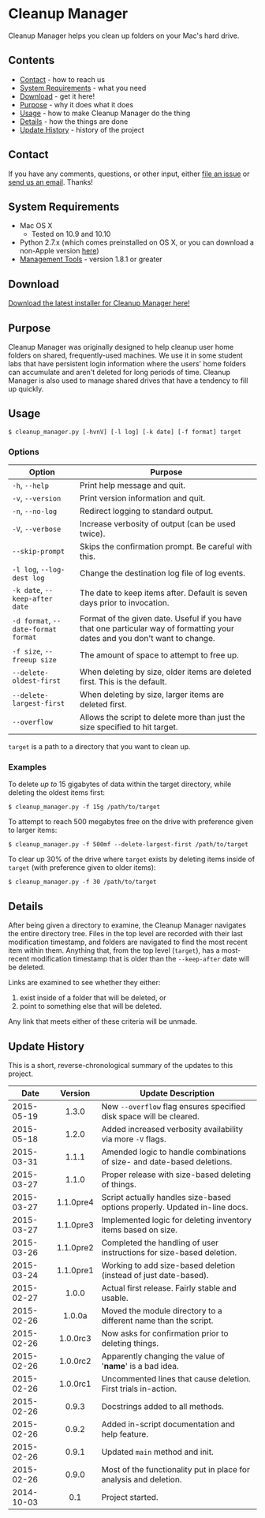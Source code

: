 Cleanup Manager
===============

Cleanup Manager helps you clean up folders on your Mac's hard drive.

## Contents

* [Contact](#contact) - how to reach us
* [System Requirements](#system-requirements) - what you need
* [Download](#download) - get it here!
* [Purpose](#purpose) - why it does what it does
* [Usage](#usage) - how to make Cleanup Manager do the thing
* [Details](#details) - how the things are done
* [Update History](#update-history) - history of the project

## Contact

If you have any comments, questions, or other input, either [file an issue](../../issues) or [send us an email](mailto:mlib-its-mac-github@lists.utah.edu). Thanks!

## System Requirements

* Mac OS X
  * Tested on 10.9 and 10.10
* Python 2.7.x (which comes preinstalled on OS X, or you can download a non-Apple version [here](https://www.python.org/download/))
* [Management Tools](https://github.com/univ-of-utah-marriott-library-apple/management_tools) - version 1.8.1 or greater

## Download

[Download the latest installer for Cleanup Manager here!](../../releases/)

## Purpose

Cleanup Manager was originally designed to help cleanup user home folders on shared, frequently-used machines. We use it in some student labs that have persistent login information where the users' home folders can accumulate and aren't deleted for long periods of time. Cleanup Manager is also used to manage shared drives that have a tendency to fill up quickly.

## Usage

```
$ cleanup_manager.py [-hvnV] [-l log] [-k date] [-f format] target
```

### Options

| Option                                | Purpose                                                                       |
|---------------------------------------|-------------------------------------------------------------------------------|
| `-h`, `--help`                        | Print help message and quit.                                                  |
| `-v`, `--version`                     | Print version information and quit.                                           |
| `-n`, `--no-log`                      | Redirect logging to standard output.                                          |
| `-V`, `--verbose`                     | Increase verbosity of output (can be used twice).                             |
| `--skip-prompt`                       | Skips the confirmation prompt. Be careful with this.                          |
| `-l log`, `--log-dest log`            | Change the destination log file of log events.                                |
| `-k date`, `--keep-after date`        | The date to keep items after. Default is seven days prior to invocation.      |
| `-d format`, `--date-format format`   | Format of the given date. Useful if you have that one particular way of formatting your dates and you don't want to change. |
| `-f size`, `--freeup size`            | The amount of space to attempt to free up.                                    |
| `--delete-oldest-first`               | When deleting by size, older items are deleted first. This is the default.    |
| `--delete-largest-first`              | When deleting by size, larger items are deleted first.                        |
| `--overflow`                          | Allows the script to delete more than just the size specified to hit target.  |

`target` is a path to a directory that you want to clean up.

### Examples

To delete *up to* 15 gigabytes of data within the target directory, while deleting the oldest items first:

```
$ cleanup_manager.py -f 15g /path/to/target
```

To attempt to reach 500 megabytes free on the drive with preference given to larger items:

```
$ cleanup_manager.py -f 500mf --delete-largest-first /path/to/target
```

To clear up 30% of the drive where `target` exists by deleting items inside of `target` (with preference given to older items):

```
$ cleanup_manager.py -f 30 /path/to/target
```

## Details

After being given a directory to examine, the Cleanup Manager navigates the entire directory tree. Files in the top level are recorded with their last modification timestamp, and folders are navigated to find the most recent item within them. Anything that, from the top level (`target`), has a most-recent modification timestamp that is older than the `--keep-after` date will be deleted.

Links are examined to see whether they either:

1. exist inside of a folder that will be deleted, or
2. point to something else that will be deleted.

Any link that meets either of these criteria will be unmade.

## Update History

This is a short, reverse-chronological summary of the updates to this project.

| Date       | Version   | Update Description                                                           |
|------------|:---------:|------------------------------------------------------------------------------|
| 2015-05-19 | 1.3.0     | New `--overflow` flag ensures specified disk space will be cleared.          |
| 2015-05-18 | 1.2.0     | Added increased verbosity availability via more `-V` flags.                  |
| 2015-03-31 | 1.1.1     | Amended logic to handle combinations of size- and date-based deletions.      |
| 2015-03-27 | 1.1.0     | Proper release with size-based deleting of things.                           |
| 2015-03-27 | 1.1.0pre4 | Script actually handles size-based options properly. Updated in-line docs.   |
| 2015-03-27 | 1.1.0pre3 | Implemented logic for deleting inventory items based on size.                |
| 2015-03-26 | 1.1.0pre2 | Completed the handling of user instructions for size-based deletion.         |
| 2015-03-24 | 1.1.0pre1 | Working to add size-based deletion (instead of just date-based).             |
| 2015-02-27 | 1.0.0     | Actual first release. Fairly stable and usable.                              |
| 2015-02-26 | 1.0.0a    | Moved the module directory to a different name than the script.              |
| 2015-02-26 | 1.0.0rc3  | Now asks for confirmation prior to deleting things.                          |
| 2015-02-26 | 1.0.0rc2  | Apparently changing the value of '__name__' is a bad idea.                   |
| 2015-02-26 | 1.0.0rc1  | Uncommented lines that cause deletion. First trials in-action.               |
| 2015-02-26 | 0.9.3     | Docstrings added to all methods.                                             |
| 2015-02-26 | 0.9.2     | Added in-script documentation and help feature.                              |
| 2015-02-26 | 0.9.1     | Updated `main` method and init.                                              |
| 2015-02-26 | 0.9.0     | Most of the functionality put in place for analysis and deletion.            |
| 2014-10-03 | 0.1       | Project started.                                                             |
